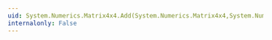 ```yaml
---
uid: System.Numerics.Matrix4x4.Add(System.Numerics.Matrix4x4,System.Numerics.Matrix4x4)
internalonly: False
---
```

